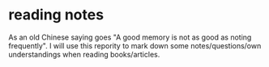 # reading notes
As an old Chinese saying goes "A good memory is not as good as noting frequently". I will use this repority to mark down some notes/questions/own understandings when reading books/articles.
